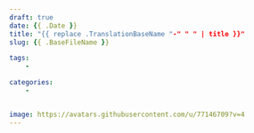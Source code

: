 ```yaml
---
draft: true
date: {{ .Date }}
title: "{{ replace .TranslationBaseName "-" " " | title }}"
slug: {{ .BaseFileName }}

tags:
    - 

categories:
    - 


image: https://avatars.githubusercontent.com/u/77146709?v=4
---
```

